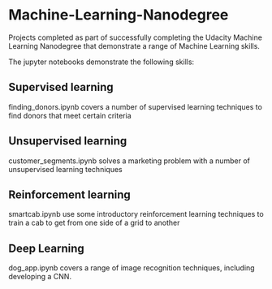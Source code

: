 # Machine-Learning-Nanodegree
Projects completed as part of successfully completing the Udacity Machine Learning Nanodegree that demonstrate a range of Machine Learning skills.

The jupyter notebooks demonstrate the following skills:

## Supervised learning
finding_donors.ipynb covers a number of supervised learning techniques to find donors that meet certain criteria

## Unsupervised learning 
customer_segments.ipynb solves a marketing problem with a number of unsupervised learning techniques

## Reinforcement learning 
smartcab.ipynb use some introductory reinforcement learning techniques to train a cab to get from one side of a grid to another

## Deep Learning 
dog_app.ipynb covers a range of image recognition techniques, including developing a CNN. 
